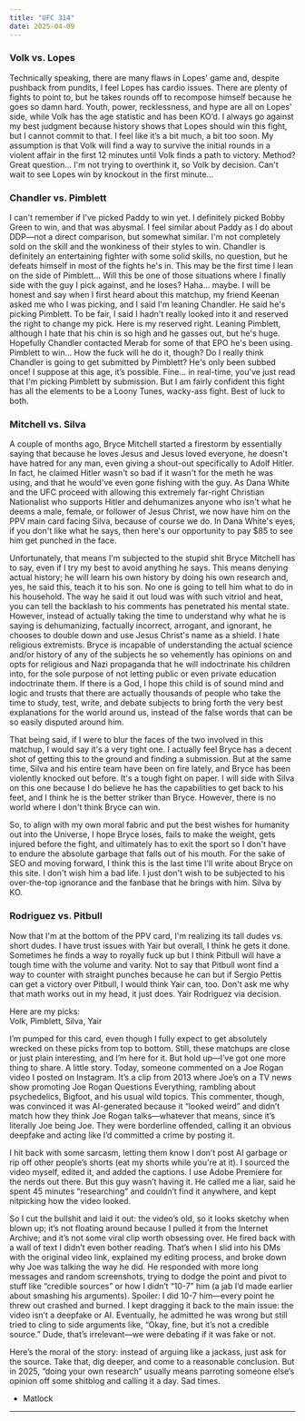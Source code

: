 ```yaml
---
title: "UFC 314"
date: 2025-04-09
---
```


### Volk vs. Lopes
Technically speaking, there are many flaws in Lopes' game and, despite pushback from pundits, I feel Lopes has cardio issues. There are plenty of fights to point to, but he takes rounds off to recompose himself because he goes so damn hard. Youth, power, recklessness, and hype are all on Lopes' side, while Volk has the age statistic and has been KO’d. I always go against my best judgment because history shows that Lopes should win this fight, but I cannot commit to that. I feel like it’s a bit much, a bit too soon. My assumption is that Volk will find a way to survive the initial rounds in a violent affair in the first 12 minutes until Volk finds a path to victory. Method? Great question... I'm not trying to overthink it, so Volk by decision. Can't wait to see Lopes win by knockout in the first minute...

### Chandler vs. Pimblett
I can't remember if I've picked Paddy to win yet. I definitely picked Bobby Green to win, and that was abysmal. I feel similar about Paddy as I do about DDP—not a direct comparison, but somewhat similar. I'm not completely sold on the skill and the wonkiness of their styles to win. Chandler is definitely an entertaining fighter with some solid skills, no question, but he defeats himself in most of the fights he's in. This may be the first time I lean on the side of Pimblett... Will this be one of those situations where I finally side with the guy I pick against, and he loses? Haha... maybe. I will be honest and say when I first heard about this matchup, my friend Keenan asked me who I was picking, and I said I'm leaning Chandler. He said he's picking Pimblett. To be fair, I said I hadn't really looked into it and reserved the right to change my pick. Here is my reserved right. Leaning Pimblett, although I hate that his chin is so high and he gasses out, but he's huge. Hopefully Chandler contacted Merab for some of that EPO he's been using. Pimblett to win... How the fuck will he do it, though? Do I really think Chandler is going to get submitted by Pimblett? He's only been subbed once! I suppose at this age, it’s possible. Fine... in real-time, you've just read that I'm picking Pimblett by submission. But I am fairly confident this fight has all the elements to be a Loony Tunes, wacky-ass fight. Best of luck to both.

### Mitchell vs. Silva

A couple of months ago, Bryce Mitchell started a firestorm by essentially saying that because he loves Jesus and Jesus loved everyone, he doesn't have hatred for any man, even giving a shout-out specifically to Adolf Hitler. In fact, he claimed Hitler wasn't so bad if it wasn't for the meth he was using, and that he would've even gone fishing with the guy. As Dana White and the UFC proceed with allowing this extremely far-right Christian Nationalist who supports Hitler and dehumanizes anyone who isn't what he deems a male, female, or follower of Jesus Christ, we now have him on the PPV main card facing Silva, because of course we do. In Dana White's eyes, if you don't like what he says, then here's our opportunity to pay $85 to see him get punched in the face.

Unfortunately, that means I'm subjected to the stupid shit Bryce Mitchell has to say, even if I try my best to avoid anything he says. This means denying actual history; he will learn his own history by doing his own research and, yes, he said this, teach it to his son. No one is going to tell him what to do in his household. The way he said it out loud was with such vitriol and heat, you can tell the backlash to his comments has penetrated his mental state. However, instead of actually taking the time to understand why what he is saying is dehumanizing, factually incorrect, arrogant, and ignorant, he chooses to double down and use Jesus Christ's name as a shield. I hate religious extremists. 
Bryce is incapable of understanding the actual science and/or history of any of the subjects he so vehemently has opinions on and opts for religious and Nazi propaganda that he will indoctrinate his children into, for the sole purpose of not letting public or even private education indoctrinate them. If there is a God, I hope this child is of sound mind and logic and trusts that there are actually thousands of people who take the time to study, test, write, and debate subjects to bring forth the very best explanations for the world around us, instead of the false words that can be so easily disputed around him.

That being said, if I were to blur the faces of the two involved in this matchup, I would say it's a very tight one. I actually feel Bryce has a decent shot of getting this to the ground and finding a submission. But at the same time, Silva and his entire team have been on fire lately, and Bryce has been violently knocked out before. It's a tough fight on paper. I will side with Silva on this one because I do believe he has the capabilities to get back to his feet, and I think he is the better striker than Bryce. However, there is no world where I don't think Bryce can win.

So, to align with my own moral fabric and put the best wishes for humanity out into the Universe, I hope Bryce loses, fails to make the weight, gets injured before the fight, and ultimately has to exit the sport so I don't have to endure the absolute garbage that falls out of his mouth. For the sake of SEO and moving forward, I think this is the last time I'll write about Bryce on this site. I don't wish him a bad life. I just don't wish to be subjected to his over-the-top ignorance and the fanbase that he brings with him. Silva by KO.

### Rodriguez vs. Pitbull

Now that I'm at the bottom of the PPV card, I'm realizing its tall dudes vs. short dudes. I have trust issues with Yair but overall, I think he gets it done. Sometimes he finds a way to royally fuck up but I think Pitbull will have a tough time with the volume and varity. Not to say that Pitbull wont find a way to counter with straight punches because he can but if Sergio Pettis can get a victory over Pitbull, I would think Yair can, too. Don't ask me why that math works out in my head, it just does. Yair Rodriguez via decision. 

Here are my picks:  
Volk, Pimblett, Silva, Yair

I’m pumped for this card, even though I fully expect to get absolutely wrecked on these picks from top to bottom. Still, these matchups are close or just plain interesting, and I’m here for it.
But hold up—I’ve got one more thing to share. A little story.
Today, someone commented on a Joe Rogan video I posted on Instagram. It’s a clip from 2013 where Joe’s on a TV news show promoting Joe Rogan Questions Everything, rambling about psychedelics, Bigfoot, and his usual wild topics. This commenter, though, was convinced it was AI-generated because it “looked weird” and didn’t match how they think Joe Rogan talks—whatever that means, since it’s literally Joe being Joe. They were borderline offended, calling it an obvious deepfake and acting like I’d committed a crime by posting it.

I hit back with some sarcasm, letting them know I don’t post AI garbage or rip off other people’s shorts (eat my shorts while you're at it). I sourced the video myself, edited it, and added the captions. I use Adobe Premiere for the nerds out there. But this guy wasn’t having it. He called me a liar, said he spent 45 minutes “researching” and couldn’t find it anywhere, and kept nitpicking how the video looked.

So I cut the bullshit and laid it out: the video’s old, so it looks sketchy when blown up; it’s not floating around because I pulled it from the Internet Archive; and it’s not some viral clip worth obsessing over. He fired back with a wall of text I didn’t even bother reading. That’s when I slid into his DMs with the original video link, explained my editing process, and broke down why Joe was talking the way he did.
He responded with more long messages and random screenshots, trying to dodge the point and pivot to stuff like “credible sources” or how I didn’t “10-7” him (a jab I’d made earlier about smashing his arguments). Spoiler: I did 10-7 him—every point he threw out crashed and burned. I kept dragging it back to the main issue: the video isn’t a deepfake or AI. Eventually, he admitted he was wrong but still tried to cling to side arguments like, “Okay, fine, but it’s not a credible source.” Dude, that’s irrelevant—we were debating if it was fake or not.

Here’s the moral of the story: instead of arguing like a jackass, just ask for the source. Take that, dig deeper, and come to a reasonable conclusion. But in 2025, “doing your own research” usually means parroting someone else’s opinion off some shitblog and calling it a day. Sad times.

- Matlock





---
